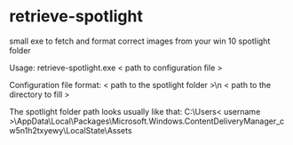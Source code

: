 # retrieve-spotlight
small exe to fetch and format correct images from your win 10 spotlight folder

Usage: retrieve-spotlight.exe < path to configuration file >

Configuration file format:
< path to the spotlight folder >\n
< path to the directory to fill >

The spotlight folder path looks usually like that:
C:\Users\< username >\AppData\Local\Packages\Microsoft.Windows.ContentDeliveryManager_cw5n1h2txyewy\LocalState\Assets
